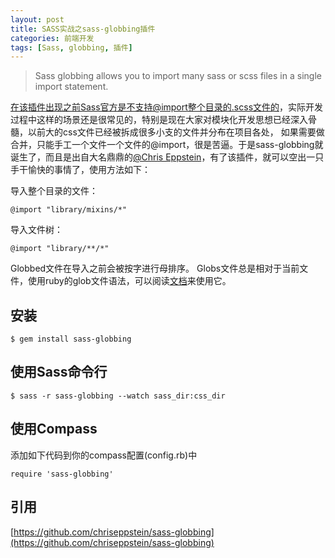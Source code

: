 ```yaml
---
layout: post
title: SASS实战之sass-globbing插件
categories: 前端开发
tags: [Sass, globbing, 插件]
---
```


> Sass globbing allows you to import many sass or scss files in a single import statement.

在该插件出现之前Sass官方是不支持@import整个目录的.scss文件的，实际开发过程中这样的场景还是很常见的，特别是现在大家对模块化开发思想已经深入骨髓，以前大的css文件已经被拆成很多小支的文件并分布在项目各处，
如果需要做合并，只能手工一个文件一个文件的@import，很是苦逼。于是sass-globbing就诞生了，而且是出自大名鼎鼎的[@Chris Eppstein](https://github.com/chriseppstein)，有了该插件，就可以空出一只手干愉快的事情了，使用方法如下：

导入整个目录的文件：

    @import "library/mixins/*"

导入文件树：

    @import "library/**/*"

Globbed文件在导入之前会被按字进行母排序。
Globs文件总是相对于当前文件，使用ruby的glob文件语法，可以阅读[文档](http://ruby-doc.org/core/classes/Dir.html#M000629)来使用它。

## 安装

    $ gem install sass-globbing

## 使用Sass命令行

    $ sass -r sass-globbing --watch sass_dir:css_dir

## 使用Compass

添加如下代码到你的compass配置(config.rb)中

    require 'sass-globbing'

## 引用
[https://github.com/chriseppstein/sass-globbing](https://github.com/chriseppstein/sass-globbing)
